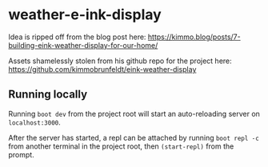 # weather-e-ink-display

Idea is ripped off from the blog post here: https://kimmo.blog/posts/7-building-eink-weather-display-for-our-home/

Assets shamelessly stolen from his github repo for the project here: https://github.com/kimmobrunfeldt/eink-weather-display

## Running locally

Running `boot dev` from the project root will start an auto-reloading server on `localhost:3000`.

After the server has started, a repl can be attached by running `boot repl -c` from another terminal in the project root, then `(start-repl)` from the prompt.